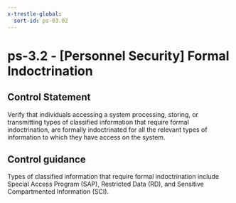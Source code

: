 ```yaml
---
x-trestle-global:
  sort-id: ps-03.02
---
```


# ps-3.2 - \[Personnel Security\] Formal Indoctrination

## Control Statement

Verify that individuals accessing a system processing, storing, or transmitting types of classified information that require formal indoctrination, are formally indoctrinated for all the relevant types of information to which they have access on the system.

## Control guidance

Types of classified information that require formal indoctrination include Special Access Program (SAP), Restricted Data (RD), and Sensitive Compartmented Information (SCI).
